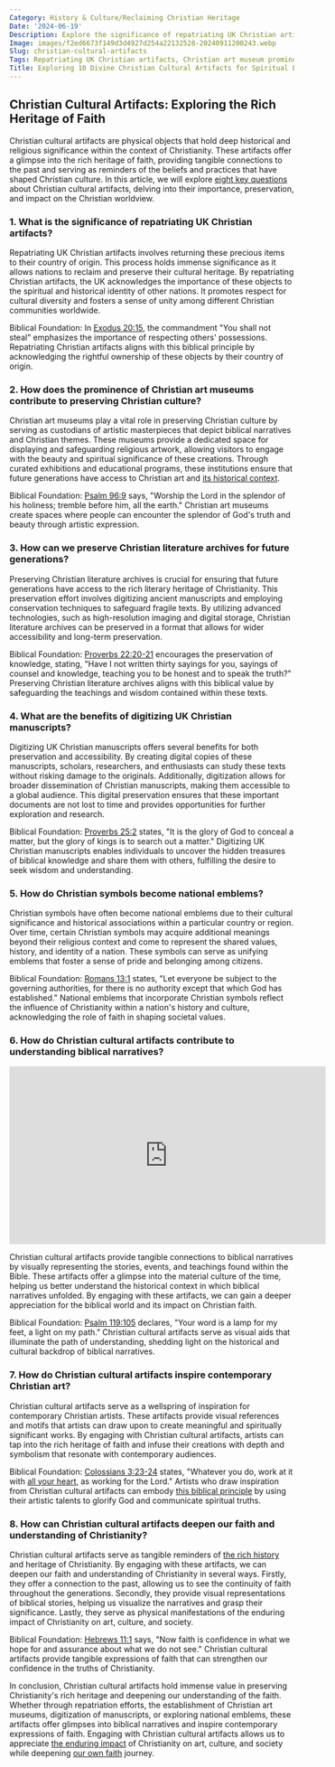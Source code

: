 ```yaml
---
Category: History & Culture/Reclaiming Christian Heritage
Date: '2024-06-19'
Description: Explore the significance of repatriating UK Christian artifacts, preserving literature archives, and digitizing manuscripts in this article on Christian cultural heritage and symbols.
Image: images/f2ed6673f149d3d4927d254a22132528-20240911200243.webp
Slug: christian-cultural-artifacts
Tags: Repatriating UK Christian artifacts, Christian art museum prominence, Preserving Christian literature archives, Digitizing UK Christian manuscripts, Christian symbols national emblems
Title: Exploring 10 Divine Christian Cultural Artifacts for Spiritual Enrichment
---
```


## Christian Cultural Artifacts: Exploring the Rich Heritage of Faith

Christian cultural artifacts are physical objects that hold deep historical and religious significance within the context of Christianity. These artifacts offer a glimpse into the rich heritage of faith, providing tangible connections to the past and serving as reminders of the beliefs and practices that have shaped Christian culture. In this article, we will explore [eight key questions](/preserving-christian-demographics) about Christian cultural artifacts, delving into their importance, preservation, and impact on the Christian worldview.

### 1. What is the significance of repatriating UK Christian artifacts?

Repatriating UK Christian artifacts involves returning these precious items to their country of origin. This process holds immense significance as it allows nations to reclaim and preserve their cultural heritage. By repatriating Christian artifacts, the UK acknowledges the importance of these objects to the spiritual and historical identity of other nations. It promotes respect for cultural diversity and fosters a sense of unity among different Christian communities worldwide.

Biblical Foundation: In [Exodus 20:15](https://www.bibleref.com/Exodus/20/Exodus-20-15.html), the commandment "You shall not steal" emphasizes the importance of respecting others' possessions. Repatriating Christian artifacts aligns with this biblical principle by acknowledging the rightful ownership of these objects by their country of origin.


### 2. How does the prominence of Christian art museums contribute to preserving Christian culture?

Christian art museums play a vital role in preserving Christian culture by serving as custodians of artistic masterpieces that depict biblical narratives and Christian themes. These museums provide a dedicated space for displaying and safeguarding religious artwork, allowing visitors to engage with the beauty and spiritual significance of these creations. Through curated exhibitions and educational programs, these institutions ensure that future generations have access to Christian art and [its historical context](/where-does-the-new-testament-begin-a-comprehensive-guide-for-christian-readers).

Biblical Foundation: [Psalm 96:9](https://www.bibleref.com/Psalm/96/Psalm-96-9.html) says, "Worship the Lord in the splendor of his holiness; tremble before him, all the earth." Christian art museums create spaces where people can encounter the splendor of God's truth and beauty through artistic expression.


### 3. How can we preserve Christian literature archives for future generations?

Preserving Christian literature archives is crucial for ensuring that future generations have access to the rich literary heritage of Christianity. This preservation effort involves digitizing ancient manuscripts and employing conservation techniques to safeguard fragile texts. By utilizing advanced technologies, such as high-resolution imaging and digital storage, Christian literature archives can be preserved in a format that allows for wider accessibility and long-term preservation.

Biblical Foundation: [Proverbs 22:20-21](https://www.bibleref.com/Proverbs/22/Proverbs-22-20.html) encourages the preservation of knowledge, stating, "Have I not written thirty sayings for you, sayings of counsel and knowledge, teaching you to be honest and to speak the truth?" Preserving Christian literature archives aligns with this biblical value by safeguarding the teachings and wisdom contained within these texts.


### 4. What are the benefits of digitizing UK Christian manuscripts?

Digitizing UK Christian manuscripts offers several benefits for both preservation and accessibility. By creating digital copies of these manuscripts, scholars, researchers, and enthusiasts can study these texts without risking damage to the originals. Additionally, digitization allows for broader dissemination of Christian manuscripts, making them accessible to a global audience. This digital preservation ensures that these important documents are not lost to time and provides opportunities for further exploration and research.

Biblical Foundation: [Proverbs 25:2](https://www.bibleref.com/Proverbs/25/Proverbs-25-2.html) states, "It is the glory of God to conceal a matter, but the glory of kings is to search out a matter." Digitizing UK Christian manuscripts enables individuals to uncover the hidden treasures of biblical knowledge and share them with others, fulfilling the desire to seek wisdom and understanding.


### 5. How do Christian symbols become national emblems?

Christian symbols have often become national emblems due to their cultural significance and historical associations within a particular country or region. Over time, certain Christian symbols may acquire additional meanings beyond their religious context and come to represent the shared values, history, and identity of a nation. These symbols can serve as unifying emblems that foster a sense of pride and belonging among citizens.

Biblical Foundation: [Romans 13:1](https://www.bibleref.com/Romans/13/Romans-13-1.html) states, "Let everyone be subject to the governing authorities, for there is no authority except that which God has established." National emblems that incorporate Christian symbols reflect the influence of Christianity within a nation's history and culture, acknowledging the role of faith in shaping societal values.


### 6. How do Christian cultural artifacts contribute to understanding biblical narratives?


<iframe width="560" height="315" src="https://www.youtube.com/embed/LDSsUPZE1k0" frameborder="0" allow="autoplay; encrypted-media" allowfullscreen></iframe>


Christian cultural artifacts provide tangible connections to biblical narratives by visually representing the stories, events, and teachings found within the Bible. These artifacts offer a glimpse into the material culture of the time, helping us better understand the historical context in which biblical narratives unfolded. By engaging with these artifacts, we can gain a deeper appreciation for the biblical world and its impact on Christian faith.

Biblical Foundation: [Psalm 119:105](https://www.bibleref.com/Psalm/119/Psalm-119-105.html) declares, "Your word is a lamp for my feet, a light on my path." Christian cultural artifacts serve as visual aids that illuminate the path of understanding, shedding light on the historical and cultural backdrop of biblical narratives.


### 7. How do Christian cultural artifacts inspire contemporary Christian art?

Christian cultural artifacts serve as a wellspring of inspiration for contemporary Christian artists. These artifacts provide visual references and motifs that artists can draw upon to create meaningful and spiritually significant works. By engaging with Christian cultural artifacts, artists can tap into the rich heritage of faith and infuse their creations with depth and symbolism that resonate with contemporary audiences.

Biblical Foundation: [Colossians 3:23-24](https://www.bibleref.com/Colossians/3/Colossians-3-23.html) states, "Whatever you do, work at it with [all your heart](/reconciling-bible-and-science), as working for the Lord." Artists who draw inspiration from Christian cultural artifacts can embody [this biblical principle](/creation-science-institutions) by using their artistic talents to glorify God and communicate spiritual truths.


### 8. How can Christian cultural artifacts deepen our faith and understanding of Christianity?

Christian cultural artifacts serve as tangible reminders of [the rich history](/reviving-christian-traditions) and heritage of Christianity. By engaging with these artifacts, we can deepen our faith and understanding of Christianity in several ways. Firstly, they offer a connection to the past, allowing us to see the continuity of faith throughout the generations. Secondly, they provide visual representations of biblical stories, helping us visualize the narratives and grasp their significance. Lastly, they serve as physical manifestations of the enduring impact of Christianity on art, culture, and society.

Biblical Foundation: [Hebrews 11:1](https://www.bibleref.com/Hebrews/11/Hebrews-11-1.html) says, "Now faith is confidence in what we hope for and assurance about what we do not see." Christian cultural artifacts provide tangible expressions of faith that can strengthen our confidence in the truths of Christianity.


In conclusion, Christian cultural artifacts hold immense value in preserving Christianity's rich heritage and deepening our understanding of the faith. Whether through repatriation efforts, the establishment of Christian art museums, digitization of manuscripts, or exploring national emblems, these artifacts offer glimpses into biblical narratives and inspire contemporary expressions of faith. Engaging with Christian cultural artifacts allows us to appreciate [the enduring impact](/ultimate-guide-to-understanding-christianity-is-it-the-true-religion) of Christianity on art, culture, and society while deepening [our own faith](/islamic-extremism-prevention) journey.